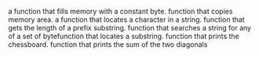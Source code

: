 a function that fills memory with a constant byte.
function that copies memory area.
a function that locates a character in a string.
function that gets the length of a prefix substring.
 function that searches a string for any of a set of bytefunction that locates a substring.
function that prints the chessboard.
function that prints the sum of the two diagonals 
